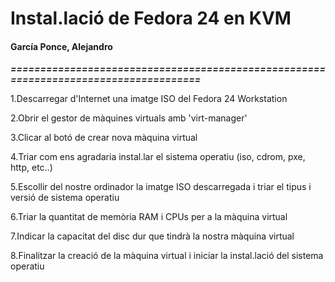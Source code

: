 # Instal.lació de Fedora 24 en KVM
#### García Ponce, Alejandro


***=====================================================================================***


1.Descarregar d'Internet una imatge ISO del Fedora 24 Workstation

2.Obrir el gestor de màquines virtuals amb 'virt-manager'

3.Clicar al botó de crear nova màquina virtual

4.Triar com ens agradaria instal.lar el sistema operatiu (iso, cdrom, pxe, http, etc..)

5.Escollir del nostre ordinador la imatge ISO descarregada i triar el tipus i versió de sistema operatiu

6.Triar la quantitat de memòria RAM i CPUs per a la màquina virtual

7.Indicar la capacitat del disc dur que tindrà la nostra màquina virtual

8.Finalitzar la creació de la màquina virtual i iniciar la instal.lació del sistema operatiu
